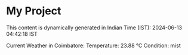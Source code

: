 # My Project

This content is dynamically generated in Indian Time (IST): 2024-06-13 04:42:18 IST


Current Weather in Coimbatore:
Temperature: 23.88 °C
Condition: mist
